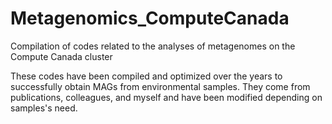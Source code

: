 # Metagenomics_ComputeCanada
Compilation of codes related to the analyses of metagenomes on the Compute Canada cluster

These codes have been compiled and optimized over the years to successfully obtain MAGs from environmental samples. They come from publications, colleagues, and myself and have been modified depending on samples's need. 
